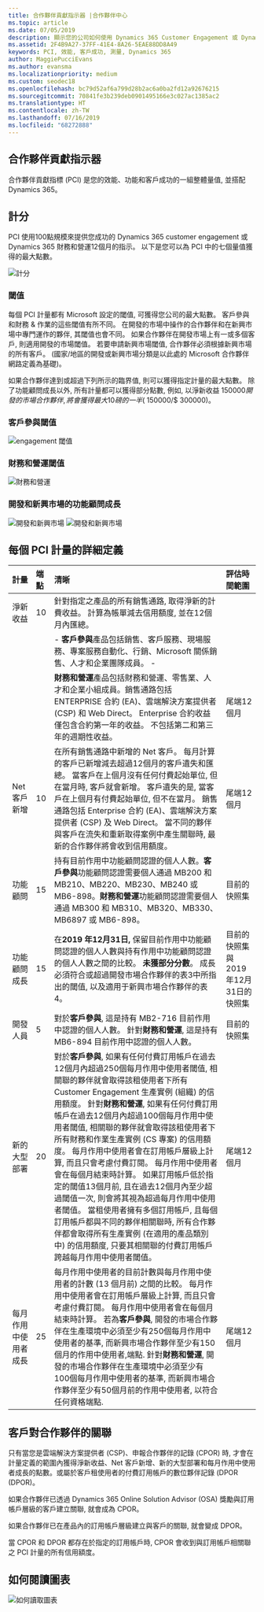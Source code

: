 ```yaml
---
title: 合作夥伴貢獻指示器 |合作夥伴中心
ms.topic: article
ms.date: 07/05/2019
description: 顯示您的公司如何使用 Dynamics 365 Customer Engagement 或 Dynamics 365 財務和營運的資料
ms.assetid: 2F4B9A27-37FF-41E4-8A26-5EAE88DD8A49
keywords: PCI, 效能, 客戶成功, 測量, Dynamics 365
author: MaggiePucciEvans
ms.author: evansma
ms.localizationpriority: medium
ms.custom: seodec18
ms.openlocfilehash: bc79d52af6a799d28b2ac6a0ba2fd12a92676215
ms.sourcegitcommit: 70841fe3b239deb0901495166e3c027ac1385ac2
ms.translationtype: HT
ms.contentlocale: zh-TW
ms.lasthandoff: 07/16/2019
ms.locfileid: "68272888"
---
```

## <a name="partner-contribution-indicators"></a>合作夥伴貢獻指示器

合作夥伴貢獻指標 (PCI) 是您的效能、功能和客戶成功的一組整體量值, 並搭配 Dynamics 365。

## <a name="scoring"></a>計分

PCI 使用100點規模來提供您成功的 Dynamics 365 customer engagement 或 Dynamics 365 財務和營運12個月的指示。 以下是您可以為 PCI 中的七個量值獲得的最大點數。

![計分](images/pci1.png)

### <a name="thresholds"></a>閾值

每個 PCI 計量都有 Microsoft 設定的閾值, 可獲得您公司的最大點數。 客戶參與和財務 & 作業的這些閾值有所不同。 在開發的市場中操作的合作夥伴和在新興市場中專門運作的夥伴, 其閾值也會不同。 如果合作夥伴在開發市場上有一或多個客戶, 則適用開發的市場閾值。 若要申請新興市場閾值, 合作夥伴必須根據新興市場的所有客戶。 (國家/地區的開發或新興市場分類是以此處的 Microsoft 合作夥伴網路定義為基礎)。

如果合作夥伴達到或超過下列所示的臨界值, 則可以獲得指定計量的最大點數。 除了功能顧問成長以外, 所有計量都可以獲得部分點數, 例如, 以淨新收益 $150000 開發的市場合作夥伴, 將會獲得最大10磅的一半 ($ 150000/$ 300000)。

### <a name="customer-engagement-thresholds"></a>客戶參與閾值

![engagement 閾值](images/pci3.png)

### <a name="finance-and-operations-thresholds"></a>財務和營運閾值

![財務和營運](images/pci4.png)

### <a name="developed-and-emerging-markets-functional-consultant-growth"></a>開發和新興市場的功能顧問成長 

![開發和新興市場](images/pci6.png)
 ![開發和新興市場](images/pci7.png)

## <a name="detailed-definitions-for-each-of-the-pci-metrics"></a>每個 PCI 計量的詳細定義


|**計量**   |**端點**   |**清晰**   |**評估時間範圍**|
|---------------|:--------------------------|:-------------------|:----------|
|淨新收益|10|針對指定之產品的所有銷售通路, 取得淨新的計費收益。 計算為帳單減去信用額度, 並在12個月內匯總。
||| - **客戶參與**產品包括銷售、客戶服務、現場服務、專案服務自動化、行銷、Microsoft 關係銷售、人才和企業團隊成員。 -
||| **財務和營運**產品包括財務和營運、零售業、人才和企業小組成員。銷售通路包括 ENTERPRISE 合約 (EA)、雲端解決方案提供者 (CSP) 和 Web Direct。 Enterprise 合約收益僅包含合約第一年的收益。 不包括第二和第三年的週期性收益。|尾端12個月|
|Net 客戶新增|10|在所有銷售通路中新增的 Net 客戶。 每月計算的客戶已新增減去超過12個月的客戶遺失和匯總。 當客戶在上個月沒有任何付費起始單位, 但在當月時, 客戶就會新增。 客戶遺失的是, 當客戶在上個月有付費起始單位, 但不在當月。 銷售通路包括 Enterprise 合約 (EA)、雲端解決方案提供者 (CSP) 及 Web Direct。 當不同的夥伴與客戶在流失和重新取得案例中產生關聯時, 最新的合作夥伴將會收到信用額度。|尾端12個月|
|功能顧問|15 |持有目前作用中功能顧問認證的個人人數。**客戶參與**功能顧問認證需要個人通過 MB200 和 MB210、MB220、MB230、MB240 或 MB6-898。**財務和營運**功能顧問認證需要個人通過 MB300 和 MB310、MB320、MB330、MB6897 或 MB6-898。|目前的快照集|
|功能顧問成長|15|在**2019 年12月31日,** 保留目前作用中功能顧問認證的個人人數與持有作用中功能顧問認證的個人人數之間的比較。 **未獲部分分數**。 成長必須符合或超過開發市場合作夥伴的表3中所指出的閾值, 以及適用于新興市場合作夥伴的表4。|目前的快照集與2019年12月31日的快照集|
|開發人員|5|對於**客戶參與**, 這是持有 MB2-716 目前作用中認證的個人人數。 針對**財務和營運**, 這是持有 MB6-894 目前作用中認證的個人人數。|目前的快照集|
|新的大型部署|20|對於**客戶參與**, 如果有任何付費訂用帳戶在過去12個月內超過250個每月作用中使用者閾值, 相關聯的夥伴就會取得該租使用者下所有 Customer Engagement 生產實例 (組織) 的信用額度。 針對**財務和營運**, 如果有任何付費訂用帳戶在過去12個月內超過100個每月作用中使用者閾值, 相關聯的夥伴就會取得該租使用者下所有財務和作業生產實例 (CS 專案) 的信用額度。 每月作用中使用者會在訂用帳戶層級上計算, 而且只會考慮付費訂閱。 每月作用中使用者會在每個月結束時計算。 如果訂用帳戶低於指定的閾值13個月前, 且在過去12個月內至少超過閾值一次, 則會將其視為超過每月作用中使用者閾值。 當租使用者擁有多個訂用帳戶, 且每個訂用帳戶都與不同的夥伴相關聯時, 所有合作夥伴都會取得所有生產實例 (在適用的產品類別中) 的信用額度, 只要其相關聯的付費訂用帳戶跨越每月作用中使用者閾值。|尾端12個月|
|每月作用中使用者成長|25|每月作用中使用者的目前計數與每月作用中使用者的計數 (13 個月前) 之間的比較。 每月作用中使用者會在訂用帳戶層級上計算, 而且只會考慮付費訂閱。 每月作用中使用者會在每個月結束時計算。 若為**客戶參與**, 開發的市場合作夥伴在生產環境中必須至少有250個每月作用中使用者的基準, 而新興市場合作夥伴至少有150個月的作用中使用者,端點. 針對**財務和營運**, 開發的市場合作夥伴在生產環境中必須至少有100個每月作用中使用者的基準, 而新興市場合作夥伴至少有50個月前的作用中使用者, 以符合任何資格端點.|尾端12個月|

## <a name="customer-to-partner-association"></a>客戶對合作夥伴的關聯

只有當您是雲端解決方案提供者 (CSP)、申報合作夥伴的記錄 (CPOR) 時, 才會在計量定義的範圍內獲得淨新收益、Net 客戶新增、新的大型部署和每月作用中使用者成長的點數。或屬於客戶租使用者的付費訂用帳戶的數位夥伴記錄 (DPOR (DPOR)。

如果合作夥伴已透過 Dynamics 365 Online Solution Advisor (OSA) 獎勵與訂用帳戶層級的客戶建立關聯, 就會成為 CPOR。

如果合作夥伴已在產品內的訂用帳戶層級建立與客戶的關聯, 就會變成 DPOR。

當 CPOR 和 DPOR 都存在於指定的訂用帳戶時, CPOR 會收到與訂用帳戶相關聯之 PCI 計量的所有信用額度。

## <a name="how-to-read-the-charts"></a>如何閱讀圖表

![如何讀取圖表](images/pci2.png)








